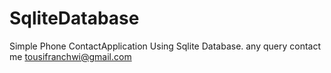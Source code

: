 # SqliteDatabase
Simple Phone ContactApplication Using Sqlite Database. any query contact me tousifranchwi@gmail.com
